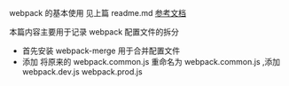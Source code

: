 webpack 的基本使用 见上篇 readme.md
 [参考文档](https://github.com/pingan8787/Leo-JavaScript/blob/master/Cute-Webpack/introduction/README.md)

本篇内容主要用于记录 webpack 配置文件的拆分

- 首先安装 webpack-merge 用于合并配置文件
- 添加 将原来的 webpack.common.js 重命名为 webpack.common.js ,添加 webpack.dev.js webpack.prod.js
